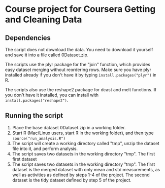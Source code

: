 Course project for Coursera Getting and Cleaning Data
=====================================================


Dependencies
------------
The script does not download the data.  You need to download it yourself and 
save it into a file called 0Dataset.zip.  

The scripts use the plyr package for the "join" function, which provides easy 
dataset merging without reordering rows.  Make sure you have plyr installed 
already if you don't have it by typing `install.packages("plyr")` in R.

The scripts also use the reshape2 package for dcast and melt functions.  If 
you don't have it installed, you can install with `install.packages("reshape2")`.

Running the script
------------------

1. Place the base dataset 0Dataset.zip in a working folder.
2. Start R (Mac/Linux users, start R in the working folder), and then type 
`source("run_analysis.R")`
3. The script will create a working directory called "tmp", unzip the dataset 
file into it, and perform analysis.
4. The script saves two datasets in the working directory "tmp".  The first first dataset 
4. The script saves two datasets in the working directory "tmp".  The first 
dataset is the merged dataset with only mean and std measurements, as well as
activities as defined by steps 1-4 of the project.  The second dataset is the
tidy dataset defined by step 5 of the project.




